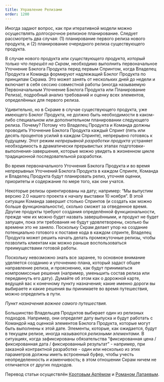 ```yaml
---
title: Управление Релизами
order: 1200
---
```


Иногда задают вопрос, как при итеративной модели можно осуществлять долгосрочное релизное планирование. Следует рассмотреть два случая: (1) планирование первого релиза нового продукта, и (2) планирование очередного релиза существующего продукта.

В случае нового продукта или *существующего продукта, который только что перешёл на Скрам*, необходимо выполнить первоначальное Уточнение Бэклога Продукта перед первым Спринтом, когда Владелец Продукта и Команда формируют надлежащий Бэклог Продукта по принципам Скрама. Это может занять от нескольких дней до недели и включает в себя сессию совместной работы (иногда называемую Первоначальным Уточнение Бэклога Продукта или Планирование Релиза), подробный анализ требований и оценку всех элементов, определённых для первого релиза.

Удивительно, но в Скраме в случае существующего продукта, уже имеющего Бэклог Продукта, не должно быть необходимости в каком-либо специальном или дополнительном планировании следующего релиза. Почему? Потому что Владелец Продукта и Команда должны проводить Уточнение Бэклога Продукта каждый Спринт (пять или десять процентов усилий в каждом Спринте), непрерывно готовясь к будущему. Этот режим *непрерывной разработки продукта* устраняет необходимость в драматически прерывистых этапах подготовки-выполнения-завершения, которые можно увидеть в жизненном цикле традиционной последовательной разработки.

Во время первоначального Уточнения Бэклога Продукта и во время непрерывных Уточнений Бэклога Продукта в каждом Спринте, Команда и Владелец Продукта будут планировать релиз, уточняя оценки, приоритеты и содержание по мере того, как они учатся.

Некоторые релизы ориентированы на дату; например: “Мы выпустим версию 2.0 нашего проекта к началу выставки 10 ноября”. В этой ситуации Команда завершит столько Спринтов (и создать как можно больше функциональности), сколько сможет за отведенное время. Другие продукты требуют создания определённой функциональности, прежде чем их можно будет назвать завершёнными, и продукт не будет запущен, пока эти требования не будут удовлетворены, сколько бы времени это не заняло. Поскольку Скрам делает упор на создание потенциально готового к поставке кода в каждом спринте, Владелец Продукта может решить начать делать промежуточные релизы, чтобы позволить клиентам как можно раньше воспользоваться преимуществами готовой работы.

Поскольку невозможно знать все заранее, то основное внимание уделяется созданию и уточнению плана, который задаст общее направление релиза, и прояснению, как будут приниматься компромиссные решения (например, уменьшить состав релиза или передвинуть его дату). Думайте об этом как о дорожной карте, ведущей вас к конечному пункту назначения; какие именно дороги вы выбираете и какие решения вы принимаете во время путешествия, можно определить в пути.

*Пункт назначения важнее самого путешествия.*

Большинство Владельцев Продуктов выбирает один из релизных подходов. Например, они определят дату выпуска и будут работать с Командой над оценкой элементов Бэклога Продукта, которые могут быть выполнены к этой дате. Элементы, которые, как ожидается, будут в текущем релизе, иногда называются *релизными элементами*. В ситуациях, когда зафиксированы обязательства “фиксированная цена / фиксированная дата / фиксированный результат” - например, при заказной контрактной разработке - один или несколько из этих параметров должны иметь встроенный буфер, чтобы учесть неопределенность и изменчивость; в этом отношении Скрам ничем не отличается от других подходов.

Перевод статьи осуществлён [Кротовым Артёмом](https://www.facebook.com/artem.v.krotov) и [Романом Лапаевым](https://www.linkedin.com/in/romanlapaev).
